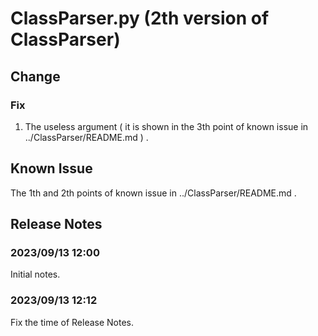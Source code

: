 # ClassParser.py (2th version of ClassParser)
## Change
### Fix 
1. The useless argument ( it is shown in the 3th point of known issue in ../ClassParser/README.md ) .

## Known Issue
The 1th and 2th points of known issue in ../ClassParser/README.md .

## Release Notes
### 2023/09/13 12:00
Initial notes.
### 2023/09/13 12:12 
Fix the time of Release Notes.

